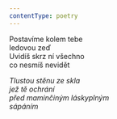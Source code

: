 ```yaml
---
contentType: poetry
---
```


<section>

Postavíme kolem tebe  
ledovou zeď  
Uvidíš skrz ní všechno  
co nesmíš nevidět

_Tlustou stěnu ze skla  
jež tě ochrání  
před maminčiným láskyplným  
sápáním_

</section>
